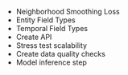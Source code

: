 - Neighborhood Smoothing Loss
- Entity Field Types
- Temporal Field Types
- Create API
- Stress test scalability
- Create data quality checks
- Model inference step
